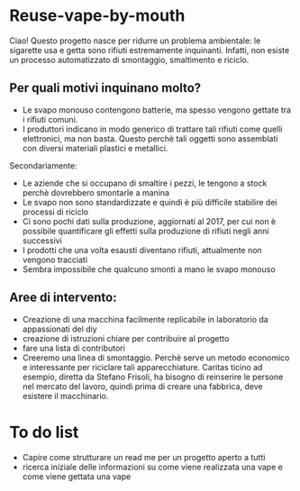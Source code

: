 # Reuse-vape-by-mouth
Ciao! Questo progetto nasce per ridurre un problema ambientale: le sigarette usa e getta sono rifiuti estremamente inquinanti. Infatti, non esiste un processo automatizzato di smontaggio, smaltimento e riciclo.

## Per quali motivi inquinano molto?
- Le svapo monouso contengono batterie, ma spesso vengono gettate tra i rifiuti comuni.
- I produttori indicano in modo generico di trattare tali rifiuti come quelli elettronici, ma non basta. Questo perchè tali oggetti sono assemblati con diversi materiali plastici e metallici.

Secondariamente:
- Le aziende che si occupano di smaltire i pezzi, le tengono a stock perchè dovrebbero smontarle a manina
- Le svapo non sono standardizzate e quindi è più difficile stabilire dei processi di riciclo
- Ci sono pochi dati sulla produzione, aggiornati al 2017, per cui non è possibile quantificare gli effetti sulla produzione di rifiuti negli anni successivi
- I prodotti che una volta esausti diventano rifiuti, attualmente non vengono tracciati
- Sembra impossibile che qualcuno smonti a mano le svapo monouso

## Aree di intervento:
- Creazione di una macchina facilmente replicabile in laboratorio da appassionati del diy
- creazione di istruzioni chiare per contribuire al progetto
- fare una lista di contributori
- Creeremo una linea di smontaggio. Perchè serve un metodo economico e interessante per riciclare tali apparecchiature. Caritas ticino ad esempio, diretta da Stefano Frisoli, ha bisogno di reinserire le persone nel mercato del lavoro, quindi prima di creare una fabbrica, deve esistere il macchinario.

# To do list
- Capire come strutturare un read me per un progetto aperto a tutti
- ricerca iniziale delle informazioni su come viene realizzata una vape e come viene gettata una vape
